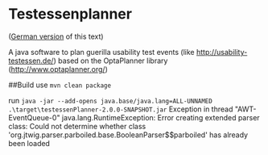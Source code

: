 # Testessenplanner
([German version](README.de.md) of this text)


A java software to plan guerilla usability test events (like http://usability-testessen.de/) based on the OptaPlanner library (http://www.optaplanner.org/)

##Build
use
`mvn clean package`


run
`java -jar --add-opens java.base/java.lang=ALL-UNNAMED .\target\testessenPlanner-2.0.0-SNAPSHOT.jar`
Exception in thread "AWT-EventQueue-0" java.lang.RuntimeException: Error creating extended parser class: Could not determine whether class 'org.jtwig.parser.parboiled.base.BooleanParser$$parboiled' has already been loaded
